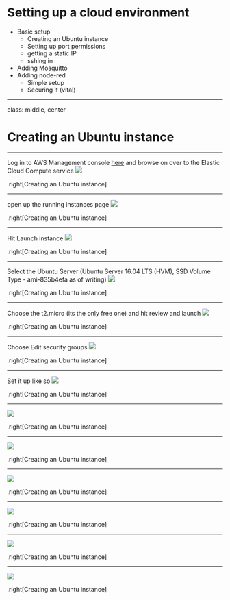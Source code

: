 # Setting up a cloud environment
+ Basic setup
  + Creating an Ubuntu instance
  + Setting up port permissions
  + getting a static IP
  + sshing in
+ Adding Mosquitto
+ Adding node-red
  + Simple setup
  + Securing it (vital)

---
class: middle, center

# Creating an Ubuntu instance

---

Log in to AWS Management console [here](https://console.aws.amazon.com/console/home)
and browse on over to the Elastic Cloud Compute service
![](images/image-000.png)

.right[Creating an Ubuntu instance]

---

open up the running instances page
![](images/image-001.png)

.right[Creating an Ubuntu instance]


---

Hit Launch instance
![](images/image-002.png)

.right[Creating an Ubuntu instance]

---

Select the Ubuntu Server
(Ubuntu Server 16.04 LTS (HVM), SSD Volume Type - ami-835b4efa as of writing)
![](images/image-003.png)

.right[Creating an Ubuntu instance]

---

Choose the t2.micro (its the only free one) and hit review and launch
![](images/image-004.png)

.right[Creating an Ubuntu instance]

---

Choose Edit security groups
![](images/image-005.png)

.right[Creating an Ubuntu instance]

---

Set it up like so
![](images/image-006.png)

.right[Creating an Ubuntu instance]

---


![](images/image-0.png)

.right[Creating an Ubuntu instance]

---


![](images/image-0.png)

.right[Creating an Ubuntu instance]

---


![](images/image-0.png)

.right[Creating an Ubuntu instance]

---


![](images/image-0.png)

.right[Creating an Ubuntu instance]

---


![](images/image-0.png)

.right[Creating an Ubuntu instance]

---


![](images/image-0.png)

.right[Creating an Ubuntu instance]
